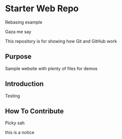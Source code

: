# Starter Web Repo
Rebasing example

Gaza me say

This repository is for showing how Git and GitHub work

## Purpose

Sample website with plenty of files for demos


## Introduction

Testing

## How To Contribute

Picky sah

this is a notice
